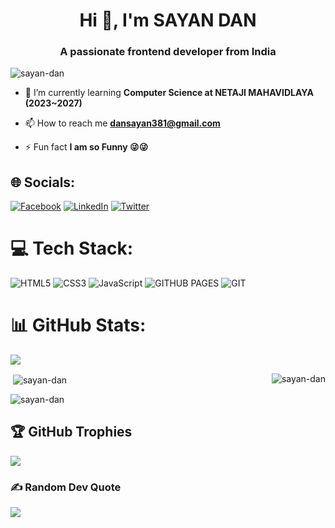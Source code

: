 <h1 align="center">Hi 👋, I'm SAYAN DAN</h1>
<h3 align="center">A passionate frontend developer from India</h3>

<p align="left"> <img src="https://komarev.com/ghpvc/?username=sayan-dan&label=Profile%20views&color=0e75b6&style=flat" alt="sayan-dan" /> </p>

- 🌱 I’m currently learning **Computer Science at NETAJI MAHAVIDLAYA (2023~2027)**

- 📫 How to reach me **dansayan381@gmail.com**

- ⚡ Fun fact **I am so Funny 😜😜**

<!-- <h3 align="left">Connect with me:</h3>
<p align="left">
<a href="https://linkedin.com/in/https://www.linkedin.com/in/sayan-dan-70176026b/" target="blank"><img align="center" src="https://raw.githubusercontent.com/rahuldkjain/github-profile-readme-generator/master/src/images/icons/Social/linked-in-alt.svg" alt="https://www.linkedin.com/in/sayan-dan-70176026b/" height="30" width="40" /></a>
</p>

<h3 align="left">Languages and Tools:</h3>
<p align="left"> <a href="https://www.w3schools.com/css/" target="_blank" rel="noreferrer"> <img src="https://raw.githubusercontent.com/devicons/devicon/master/icons/css3/css3-original-wordmark.svg" alt="css3" width="40" height="40"/> </a> <a href="https://git-scm.com/" target="_blank" rel="noreferrer"> <img src="https://www.vectorlogo.zone/logos/git-scm/git-scm-icon.svg" alt="git" width="40" height="40"/> </a> <a href="https://www.w3.org/html/" target="_blank" rel="noreferrer"> <img src="https://raw.githubusercontent.com/devicons/devicon/master/icons/html5/html5-original-wordmark.svg" alt="html5" width="40" height="40"/> </a> <a href="https://developer.mozilla.org/en-US/docs/Web/JavaScript" target="_blank" rel="noreferrer"> <img src="https://raw.githubusercontent.com/devicons/devicon/master/icons/javascript/javascript-original.svg" alt="javascript" width="40" height="40"/> </a> </p>

<p><img align="left" src="https://github-readme-stats.vercel.app/api/top-langs?username=sayan-dan&show_icons=true&locale=en&layout=compact" alt="sayan-dan" /></p>

<p>&nbsp;<img align="center" src="https://github-readme-stats.vercel.app/api?username=sayan-dan&show_icons=true&locale=en" alt="sayan-dan" /></p>

<p><img align="center" src="https://github-readme-streak-stats.herokuapp.com/?user=sayan-dan&" alt="sayan-dan" /></p>

# 💫 About Me:
A passionate frontend developer from India<br>🔭 I’m currently pursuing Computer Sciences <br>🌱 I’m currently learning Computer Science at NETAJI MAHAVIDLAYA (2023~2027)<br> -->


## 🌐 Socials:
[![Facebook](https://img.shields.io/badge/Facebook-%231877F2.svg?logo=Facebook&logoColor=white)](https://facebook.com/https://www.facebook.com/sayan.dan.900/) [![LinkedIn](https://img.shields.io/badge/LinkedIn-%230077B5.svg?logo=linkedin&logoColor=white)](https://linkedin.com/in/https://www.linkedin.com/in/sayan-dan-70176026b/) [![Twitter](https://img.shields.io/badge/Twitter-%231DA1F2.svg?logo=Twitter&logoColor=white)](https://twitter.com/https://twitter.com/SayanDan88284) 

# 💻 Tech Stack:
  ![HTML5](https://camo.githubusercontent.com/49fbb99f92674cc6825349b154b65aaf4064aec465d61e8e1f9fb99da3d922a1/68747470733a2f2f696d672e736869656c64732e696f2f62616467652f68746d6c352d2532334533344632362e7376673f7374796c653d666f722d7468652d6261646765266c6f676f3d68746d6c35266c6f676f436f6c6f723d7768697465) ![CSS3](https://img.shields.io/badge/css3-%231572B6.svg?style=for-the-badge&logo=css3&logoColor=white) ![JavaScript](https://img.shields.io/badge/javascript-%23323330.svg?style=for-the-badge&logo=javascript&logoColor=%23F7DF1E) ![GITHUB PAGES](https://camo.githubusercontent.com/9f3a28edc6de22024258f46392152fff8c083b0fa69fb813be667fd08053c5fa/68747470733a2f2f696d672e736869656c64732e696f2f62616467652f67697468756225323070616765732d3132313031333f7374796c653d666f722d7468652d6261646765266c6f676f3d676974687562266c6f676f436f6c6f723d7768697465)  ![GIT](https://camo.githubusercontent.com/32bbca0df7d3e1cab2bddf98cc17b82b41647d626139d71c263ef5b3d4738b34/68747470733a2f2f696d672e736869656c64732e696f2f62616467652f4769742d6663366432363f7374796c653d666f722d7468652d6261646765266c6f676f3d676974266c6f676f436f6c6f723d7768697465) 



# 📊 GitHub Stats:
<!-- ![](https://github-readme-stats.vercel.app/api?username=SAYAN-DAN&theme=dark&hide_border=false&include_all_commits=false&count_private=true)<br/>
![](https://github-readme-streak-stats.herokuapp.com/?user=SAYAN-DAN&theme=dark&hide_border=false)<br/>
![](https://github-readme-stats.vercel.app/api/top-langs/?username=SAYAN-DAN&theme=dark&hide_border=false&include_all_commits=false&count_private=true&layout=compact) -->


![](https://github-stats-alpha.vercel.app/api?username=SAYAN-DAN)

<p><img align="right" src="https://github-readme-stats.vercel.app/api/top-langs?username=sayan-dan&show_icons=true&locale=en&layout=compact" alt="sayan-dan" /></p>

<p>&nbsp;<img align="center" src="https://github-readme-stats.vercel.app/api?username=sayan-dan&show_icons=true&locale=en" alt="sayan-dan" /></p>

<p><img align="center" src="https://github-readme-streak-stats.herokuapp.com/?user=sayan-dan&" alt="sayan-dan" /></p>

## 🏆 GitHub Trophies
![](https://github-profile-trophy.vercel.app/?username=SAYAN-DAN&theme=radical&no-frame=false&no-bg=false&margin-w=4)

### ✍️ Random Dev Quote
![](https://quotes-github-readme.vercel.app/api?type=horizontal&theme=radical)

<!-- ### 🔝 Top Contributed Repo
![](https://github-contributor-stats.vercel.app/api?username=SAYAN-DAN&limit=5&theme=dark&combine_all_yearly_contributions=true) -->

<!-- ---
[![](https://visitcount.itsvg.in/api?id=SAYAN-DAN&icon=0&color=0)](https://visitcount.itsvg.in) -->

<!-- Proudly created with GPRM ( https://gprm.itsvg.in ) -->